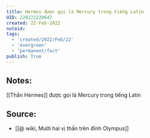```yaml
---
title: Hermes được gọi là Mercury trong tiếng Latin
UID: 220222220647
created: 22-Feb-2022
noteid:
tags:
  - 'created/2022/Feb/22'
  - 'evergreen'
  - 'permanent/fact'
publish: True
---
```

## Notes:
[[Thần Hermes]] được gọi là Mercury trong tiếng Latin

## Source:
- [[@ wiki, Mười hai vị thần trên đỉnh Olympus]]





